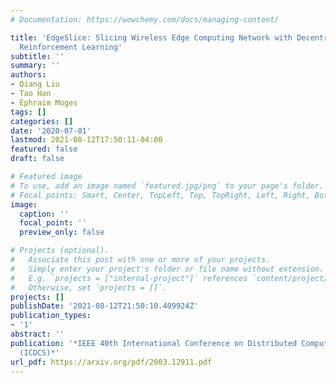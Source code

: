 ```yaml
---
# Documentation: https://wowchemy.com/docs/managing-content/

title: 'EdgeSlice: Slicing Wireless Edge Computing Network with Decentralized Deep
  Reinforcement Learning'
subtitle: ''
summary: ''
authors:
- Qiang Liu
- Tao Han
- Ephraim Moges
tags: []
categories: []
date: '2020-07-01'
lastmod: 2021-08-12T17:50:11-04:00
featured: false
draft: false

# Featured image
# To use, add an image named `featured.jpg/png` to your page's folder.
# Focal points: Smart, Center, TopLeft, Top, TopRight, Left, Right, BottomLeft, Bottom, BottomRight.
image:
  caption: ''
  focal_point: ''
  preview_only: false

# Projects (optional).
#   Associate this post with one or more of your projects.
#   Simply enter your project's folder or file name without extension.
#   E.g. `projects = ["internal-project"]` references `content/project/deep-learning/index.md`.
#   Otherwise, set `projects = []`.
projects: []
publishDate: '2021-08-12T21:50:10.409924Z'
publication_types:
- '1'
abstract: ''
publication: '*IEEE 40th International Conference on Distributed Computing Systems
  (ICDCS)*'
url_pdf: https://arxiv.org/pdf/2003.12911.pdf
---
```

